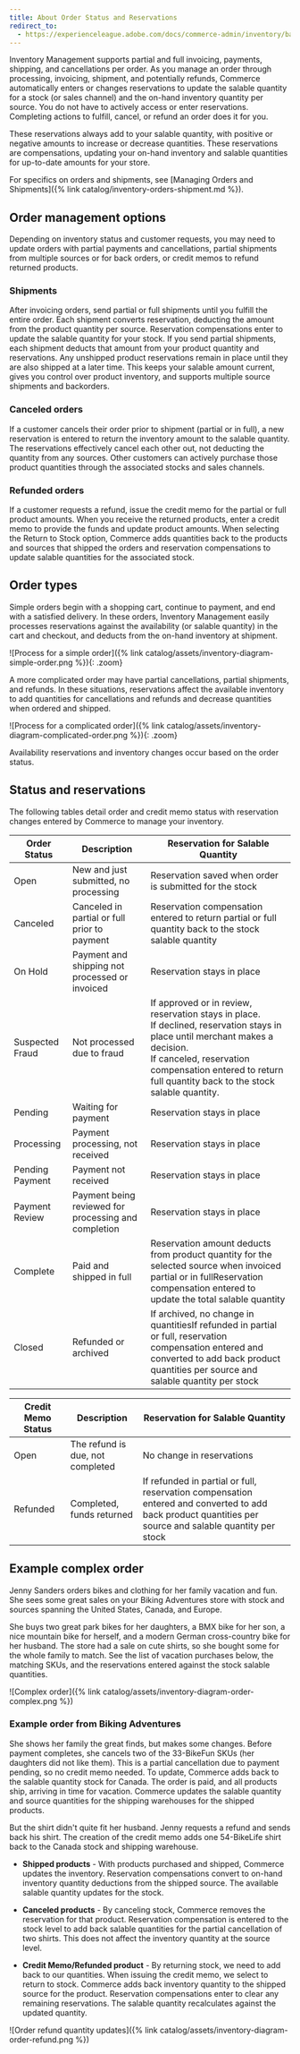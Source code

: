 ```yaml
---
title: About Order Status and Reservations
redirect_to:
  - https://experienceleague.adobe.com/docs/commerce-admin/inventory/basics/order-status.html
---
```


Inventory Management supports partial and full invoicing, payments, shipping, and cancellations per order. As you manage an order through processing, invoicing, shipment, and potentially refunds, Commerce automatically enters or changes reservations to update the salable quantity for a stock (or sales channel) and the on-hand inventory quantity per source. You do not have to actively access or enter reservations. Completing actions to fulfill, cancel, or refund an order does it for you.

These reservations always add to your salable quantity, with positive or negative amounts to increase or decrease quantities. These reservations are compensations, updating your on-hand inventory and salable quantities for up-to-date amounts for your store.

For specifics on orders and shipments, see [Managing Orders and Shipments]({% link catalog/inventory-orders-shipment.md %}).

## Order management options

Depending on inventory status and customer requests, you may need to update orders with partial payments and cancellations, partial shipments from multiple sources or for back orders, or credit memos to refund returned products.

### Shipments

After invoicing orders, send partial or full shipments until you fulfill the entire order. Each shipment converts reservation, deducting the amount from the product quantity per source. Reservation compensations enter to update the salable quantity for your stock. If you send partial shipments, each shipment deducts that amount from your product quantity and reservations. Any unshipped product reservations remain in place until they are also shipped at a later time. This keeps your salable amount current, gives you control over product inventory, and supports multiple source shipments and backorders.

### Canceled orders

If a customer cancels their order prior to shipment (partial or in full), a new reservation is entered to return the inventory amount to the salable quantity. The reservations effectively cancel each other out, not deducting the quantity from any sources. Other customers can actively purchase those product quantities through the associated stocks and sales channels.

### Refunded orders

If a customer requests a refund, issue the credit memo for the partial or full product amounts. When you receive the returned products, enter a credit memo to provide the funds and update product amounts. When selecting the Return to Stock option, Commerce adds quantities back to the products and sources that shipped the orders and reservation compensations to update salable quantities for the associated stock.

## Order types

Simple orders begin with a shopping cart, continue to payment, and end with a satisfied delivery. In these orders, Inventory Management easily processes reservations against the availability (or salable quantity) in the cart and checkout, and deducts from the on-hand inventory at shipment.

![Process for a simple order]({% link catalog/assets/inventory-diagram-simple-order.png %}){: .zoom}

A more complicated order may have partial cancellations, partial shipments, and refunds. In these situations, reservations affect the available inventory to add quantities for cancellations and refunds and decrease quantities when ordered and shipped.

![Process for a complicated order]({% link catalog/assets/inventory-diagram-complicated-order.png %}){: .zoom}

Availability reservations and inventory changes occur based on the order status.

## Status and reservations

The following tables detail order and credit memo status with reservation changes entered by Commerce to manage your inventory.

|Order Status|Description|Reservation for Salable Quantity|
|--|--|--|
|Open|New and just submitted, no processing|Reservation saved when order is submitted for the stock|
|Canceled|Canceled in partial or full prior to payment|Reservation compensation entered to return partial or full quantity back to the stock salable quantity|
|On Hold|Payment and shipping not processed or invoiced|Reservation stays in place|
|Suspected Fraud|Not processed due to fraud|If approved or in review, reservation stays in place.<br/>If declined, reservation stays in place until merchant makes a decision.<br/>If canceled, reservation compensation entered to return full quantity back to the stock salable quantity.|
|Pending|Waiting for payment|Reservation stays in place|
|Processing|Payment processing, not received|Reservation stays in place|
|Pending Payment|Payment not received|Reservation stays in place|
|Payment Review|Payment being reviewed for processing and completion|Reservation stays in place|
|Complete|Paid and shipped in full|Reservation amount deducts from product quantity for the selected source when invoiced partial or in fullReservation compensation entered to update the total salable quantity|
|Closed|Refunded or archived|If archived, no change in quantitiesIf refunded in partial or full, reservation compensation entered and converted to add back product quantities per source and salable quantity per stock|

|Credit Memo Status|Description|Reservation for Salable Quantity|
|--|--|--|
|Open|The refund is due, not completed|No change in reservations|
|Refunded|Completed, funds returned|If refunded in partial or full, reservation compensation entered and converted to add back product quantities per source and salable quantity per stock|

## Example complex order

Jenny Sanders orders bikes and clothing for her family vacation and fun. She sees some great sales on your Biking Adventures store with stock and sources spanning the United States, Canada, and Europe.

She buys two great park bikes for her daughters, a BMX bike for her son, a nice mountain bike for herself, and a modern German cross-country bike for her husband. The store had a sale on cute shirts, so she bought some for the whole family to match. See the list of vacation purchases below, the matching SKUs, and the reservations entered against the stock salable quantities.

![Complex order]({% link catalog/assets/inventory-diagram-order-complex.png %})

### Example order from Biking Adventures

She shows her family the great finds, but makes some changes. Before payment completes, she cancels two of the 33-BikeFun SKUs (her daughters did not like them). This is a partial cancellation due to payment pending, so no credit memo needed. To update, Commerce adds back to the salable quantity stock for Canada. The order is paid, and all products ship, arriving in time for vacation. Commerce updates the salable quantity and source quantities for the shipping warehouses for the shipped products.

But the shirt didn't quite fit her husband. Jenny requests a refund and sends back his shirt. The creation of the credit memo adds one 54-BikeLife shirt back to the Canada stock and shipping warehouse.

- **Shipped products** - With products purchased and shipped, Commerce updates the inventory. Reservation compensations convert to on-hand inventory quantity deductions from the shipped source. The available salable quantity updates for the stock.

- **Canceled products** - By canceling stock, Commerce removes the reservation for that product. Reservation compensation is entered to the stock level to add back salable quantities for the partial cancellation of two shirts. This does not affect the inventory quantity at the source level.

- **Credit Memo/Refunded product** - By returning stock, we need to add back to our quantities. When issuing the credit memo, we select to return to stock. Commerce adds back inventory quantity to the shipped source for the product. Reservation compensations enter to clear any remaining reservations. The salable quantity recalculates against the updated quantity.

![Order refund quantity updates]({% link catalog/assets/inventory-diagram-order-refund.png %})
